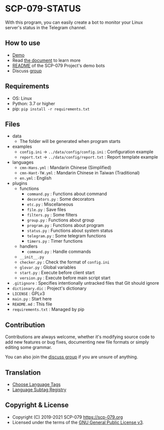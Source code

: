 # SCP-079-STATUS

With this program, you can easily create a bot to monitor your Linux server's status in the Telegram channel.

## How to use

- [Demo](https://t.me/SCP_079_CRITICAL)
- Read [the document](https://scp-079.org/status/) to learn more
- [README](https://scp-079.org/readme/) of the SCP-079 Project's demo bots
- Discuss [group](https://t.me/SCP_079_CHAT)

## Requirements

- OS: Linux
- Python: 3.7 or higher
- pip: `pip install -r requirements.txt` 

## Files

- data
    - The folder will be generated when program starts
- examples
    - `config.ini` -> `../data/config/config.ini` : Configuration example
    - `report.txt` -> `../data/config/report.txt` : Report template example
- languages
    - `cmn-Hans.yml` : Mandarin Chinese (Simplified)
    - `cmn-Hant-TW.yml` : Mandarin Chinese in Taiwan (Traditional)
    - `en.yml` : English
- plugins
    - functions
        - `command.py` : Functions about command
        - `decorators.py` : Some decorators
        - `etc.py` : Miscellaneous
        - `file.py` : Save files
        - `filters.py` : Some filters
        - `group.py` : Functions about group
        - `program.py` : Functions about program
        - `status.py` : Functions about system status
        - `telegram.py` : Some telegram functions
        - `timers.py` : Timer functions
    - handlers
        - `command.py` : Handle commands
    - `__init__.py`
    - `checker.py` : Check the format of `config.ini`
    - `glovar.py` : Global variables
    - `start.py` : Execute before client start
    - `version.py` : Execute before main script start
- `.gitignore` : Specifies intentionally untracked files that Git should ignore
- `dictionary.dic` : Project's dictionary
- `LICENSE` : GPLv3
- `main.py` : Start here
- `README.md` : This file
- `requirements.txt` : Managed by pip

## Contribution

Contributions are always welcome, whether it's modifying source code to add new features or bug fixes, documenting new file formats or simply editing some grammar.

You can also join the [discuss group](https://t.me/SCP_079_CHAT) if you are unsure of anything.

## Translation

- [Choose Language Tags](https://www.w3.org/International/questions/qa-choosing-language-tags)
- [Language Subtag Registry](https://www.iana.org/assignments/language-subtag-registry/language-subtag-registry)

## Copyright & License

- Copyright (C) 2019-2021 SCP-079 <https://scp-079.org>
- Licensed under the terms of the [GNU General Public License v3](LICENSE).
